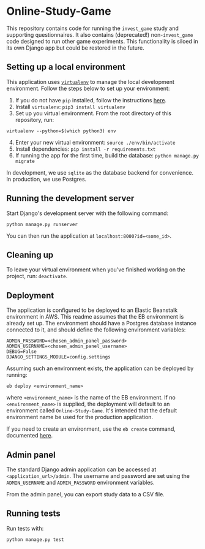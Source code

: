 # Online-Study-Game

This repository contains code for running the `invest_game` study and supporting questionnaires. It also contains (deprecated!) non-`invest_game` code designed to run other game experiments. This functionality is siloed in its own Django app but could be restored in the future.

## Setting up a local environment

This application uses [`virtualenv`](https://virtualenv.pypa.io/en/latest/) to manage the local development environment. Follow the steps below to set up your environment:

1. If you do not have `pip` installed, follow the instructions [here](https://pip.pypa.io/en/stable/installing/).
2. Install `virtualenv`: `pip3 install virtualenv`
3. Set up you virtual environment. From the root directory of this repository, run: 
```
virtualenv --python=$(which python3) env
```
4. Enter your new virtual environment: `source ./env/bin/activate` 
5. Install dependencies: `pip install -r requirements.txt` 
6. If running the app for the first time, build the database: `python manage.py migrate`

In development, we use `sqlite` as the database backend for convenience. In production, we use Postgres.

## Running the development server

Start Django's development server with the following command:

```
python manage.py runserver
```

You can then run the application at `localhost:8000?id=<some_id>`.

## Cleaning up

To leave your virtual environment when you've finished working on the project, run: `deactivate`.

## Deployment

The application is configured to be deployed to an Elastic Beanstalk environment in AWS. This readme assumes that the EB environment is already set up. The environment should have a Postgres database instance connected to it, and should define the following environment variables:
```
ADMIN_PASSWORD=<chosen_admin_panel_password>
ADMIN_USERNAME=<chosen_admin_panel_username>
DEBUG=False
DJANGO_SETTINGS_MODULE=config.settings
```

Assuming such an environment exists, the application can be deployed by running:
```
eb deploy <environment_name>
```
where `<environment_name>` is the name of the EB environment. If no `<environment_name>` is supplied, the deployment will default to an environment called `Online-Study-Game`. It's intended that the default environment name be used for the production application.

If you need to create an environment, use the `eb create` command, documented [here](https://docs.aws.amazon.com/elasticbeanstalk/latest/dg/using-features.environments.html).

## Admin panel

The standard Django admin application can be accessed at `<application_url>/admin`. The username and password are set using the `ADMIN_USERNAME` and `ADMIN_PASSWORD` environment variables.

From the admin panel, you can export study data to a CSV file.

## Running tests

Run tests with:
```
python manage.py test
```
